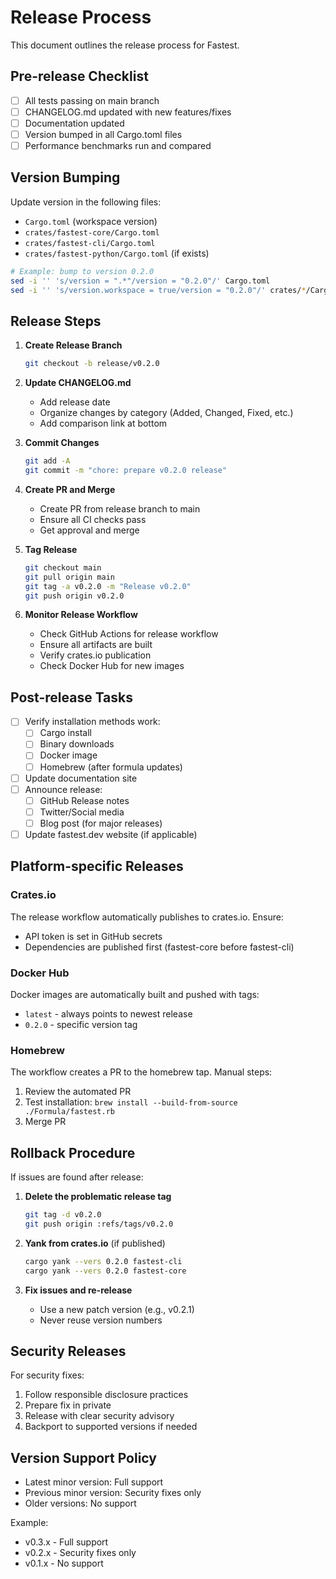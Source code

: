 # Release Process

This document outlines the release process for Fastest.

## Pre-release Checklist

- [ ] All tests passing on main branch
- [ ] CHANGELOG.md updated with new features/fixes
- [ ] Documentation updated
- [ ] Version bumped in all Cargo.toml files
- [ ] Performance benchmarks run and compared

## Version Bumping

Update version in the following files:
- `Cargo.toml` (workspace version)
- `crates/fastest-core/Cargo.toml`
- `crates/fastest-cli/Cargo.toml`
- `crates/fastest-python/Cargo.toml` (if exists)

```bash
# Example: bump to version 0.2.0
sed -i '' 's/version = ".*"/version = "0.2.0"/' Cargo.toml
sed -i '' 's/version.workspace = true/version = "0.2.0"/' crates/*/Cargo.toml
```

## Release Steps

1. **Create Release Branch**
   ```bash
   git checkout -b release/v0.2.0
   ```

2. **Update CHANGELOG.md**
   - Add release date
   - Organize changes by category (Added, Changed, Fixed, etc.)
   - Add comparison link at bottom

3. **Commit Changes**
   ```bash
   git add -A
   git commit -m "chore: prepare v0.2.0 release"
   ```

4. **Create PR and Merge**
   - Create PR from release branch to main
   - Ensure all CI checks pass
   - Get approval and merge

5. **Tag Release**
   ```bash
   git checkout main
   git pull origin main
   git tag -a v0.2.0 -m "Release v0.2.0"
   git push origin v0.2.0
   ```

6. **Monitor Release Workflow**
   - Check GitHub Actions for release workflow
   - Ensure all artifacts are built
   - Verify crates.io publication
   - Check Docker Hub for new images

## Post-release Tasks

- [ ] Verify installation methods work:
  - [ ] Cargo install
  - [ ] Binary downloads
  - [ ] Docker image
  - [ ] Homebrew (after formula updates)
- [ ] Update documentation site
- [ ] Announce release:
  - [ ] GitHub Release notes
  - [ ] Twitter/Social media
  - [ ] Blog post (for major releases)
- [ ] Update fastest.dev website (if applicable)

## Platform-specific Releases

### Crates.io

The release workflow automatically publishes to crates.io. Ensure:
- API token is set in GitHub secrets
- Dependencies are published first (fastest-core before fastest-cli)

### Docker Hub

Docker images are automatically built and pushed with tags:
- `latest` - always points to newest release
- `0.2.0` - specific version tag

### Homebrew

The workflow creates a PR to the homebrew tap. Manual steps:
1. Review the automated PR
2. Test installation: `brew install --build-from-source ./Formula/fastest.rb`
3. Merge PR

## Rollback Procedure

If issues are found after release:

1. **Delete the problematic release tag**
   ```bash
   git tag -d v0.2.0
   git push origin :refs/tags/v0.2.0
   ```

2. **Yank from crates.io** (if published)
   ```bash
   cargo yank --vers 0.2.0 fastest-cli
   cargo yank --vers 0.2.0 fastest-core
   ```

3. **Fix issues and re-release**
   - Use a new patch version (e.g., v0.2.1)
   - Never reuse version numbers

## Security Releases

For security fixes:

1. Follow responsible disclosure practices
2. Prepare fix in private
3. Release with clear security advisory
4. Backport to supported versions if needed

## Version Support Policy

- Latest minor version: Full support
- Previous minor version: Security fixes only
- Older versions: No support

Example:
- v0.3.x - Full support
- v0.2.x - Security fixes only
- v0.1.x - No support 